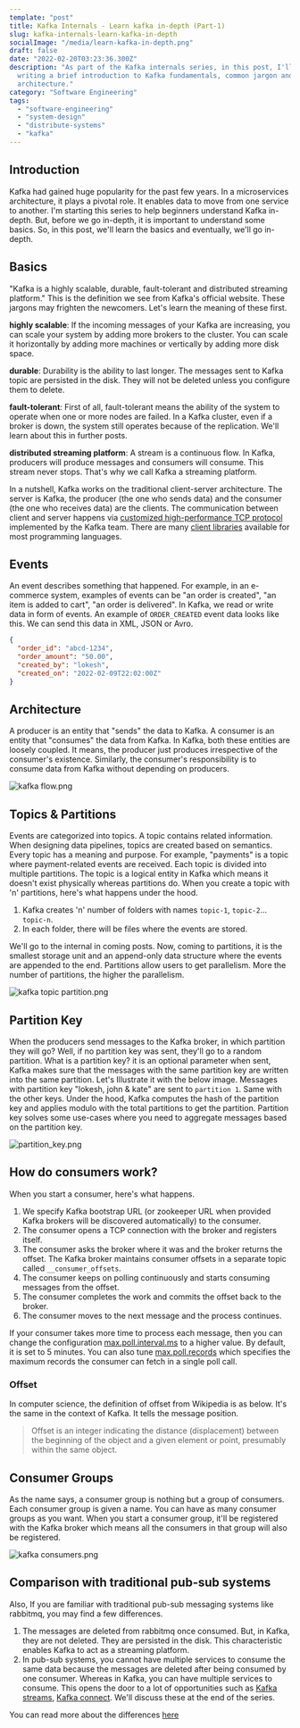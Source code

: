 ```yaml
---
template: "post"
title: Kafka Internals - Learn kafka in-depth (Part-1)
slug: kafka-internals-learn-kafka-in-depth
socialImage: "/media/learn-kafka-in-depth.png"
draft: false
date: "2022-02-20T03:23:36.300Z"
description: "As part of the Kafka internals series, in this post, I'll be
  writing a brief introduction to Kafka fundamentals, common jargon and basic
  architecture."
category: "Software Engineering"
tags:
  - "software-engineering"
  - "system-design"
  - "distribute-systems"
  - "kafka"
---
```

## Introduction

Kafka had gained huge popularity for the past few years. In a microservices architecture, it plays a pivotal role. It enables data to move from one service to another. I'm starting this series to help beginners understand Kafka in-depth. But, before we go in-depth, it is important to understand some basics. So, in this post, we'll learn the basics and eventually, we'll go in-depth.

## Basics

"Kafka is a highly scalable, durable, fault-tolerant and distributed streaming platform." This is the definition we see from Kafka's official website. These jargons may frighten the newcomers. Let's learn the meaning of these first.

**highly scalable**: If the incoming messages of your Kafka are increasing, you can scale your system by adding more brokers to the cluster. You can scale it horizontally by adding more machines or vertically by adding more disk space.

**durable**: Durability is the ability to last longer. The messages sent to Kafka topic are persisted in the disk. They will not be deleted unless you configure them to delete.

**fault-tolerant**: First of all, fault-tolerant means the ability of the system to operate when one or more nodes are failed. In a Kafka cluster, even if a broker is down, the system still operates because of the replication. We'll learn about this in further posts.

**distributed streaming platform**: A stream is a continuous flow. In Kafka, producers will produce messages and consumers will consume. This stream never stops. That's why we call Kafka a streaming platform.

In a nutshell, Kafka works on the traditional client-server architecture. The server is Kafka, the producer (the one who sends data) and the consumer (the one who receives data) are the clients. The communication between client and server happens via [customized high-performance TCP protocol](https://kafka.apache.org/protocol.html) implemented by the Kafka team. There are many [client libraries](https://cwiki.apache.org/confluence/display/KAFKA/Clients) available for most programming languages.

## Events

An event describes something that happened. For example, in an e-commerce system, examples of events can be "an order is created", "an item is added to cart", "an order is delivered". In Kafka, we read or write data in form of events. An example of `ORDER_CREATED` event data looks like this. We can send this data in XML, JSON or Avro.

```JSON
{
  "order_id": "abcd-1234",
  "order_amount": "50.00",
  "created_by": "lokesh",
  "created_on": "2022-02-09T22:02:00Z"
}
```

## Architecture

A producer is an entity that "sends" the data to Kafka. A consumer is an entity that "consumes" the data from Kafka. In Kafka, both these entities are loosely coupled. It means, the producer just produces irrespective of the consumer's existence. Similarly, the consumer's responsibility is to consume data from Kafka without depending on producers.

![kafka flow.png](/media/kafka-flow.png "image showing kafka producer and consumer flow")

## Topics & Partitions

Events are categorized into topics. A topic contains related information. When designing data pipelines, topics are created based on semantics. Every topic has a meaning and purpose. For example, "payments" is a topic where payment-related events are received. Each topic is divided into multiple partitions. The topic is a logical entity in Kafka which means it doesn't exist physically whereas partitions do. When you create a topic with 'n' partitions, here's what happens under the hood.

1. Kafka creates 'n' number of folders with names `topic-1`, `topic-2`... `topic-n`.
2. In each folder, there will be files where the events are stored.

We'll go to the internal in coming posts. Now, coming to partitions, it is the smallest storage unit and an append-only data structure where the events are appended to the end. Partitions allow users to get parallelism. More the number of partitions, the higher the parallelism.

![kafka topic partition.png](/media/kafka-topic-partition.png "image showing partitions of kafka")

## Partition Key

When the producers send messages to the Kafka broker, in which partition they will go? Well, if no partition key was sent, they'll go to a random partition. What is a partition key? it is an optional parameter when sent, Kafka makes sure that the messages with the same partition key are written into the same partition. Let's Illustrate it with the below image. Messages with partition key "lokesh, john & kate" are sent to `partition 1`. Same with the other keys. Under the hood, Kafka computes the hash of the partition key and applies modulo with the total partitions to get the partition. Partition key solves some use-cases where you need to aggregate messages based on the partition key.

![partition_key.png](/media/partition_key.png "image showing partition key of kafka")

## How do consumers work?

When you start a consumer, here's what happens.

1. We specify Kafka bootstrap URL (or zookeeper URL when provided Kafka brokers will be discovered automatically) to the consumer.
2. The consumer opens a TCP connection with the broker and registers itself.
3. The consumer asks the broker where it was and the broker returns the offset. The Kafka broker maintains consumer offsets in a separate topic called `__consumer_offsets`.
4. The consumer keeps on polling continuously and starts consuming messages from the offset.
5. The consumer completes the work and commits the offset back to the broker.
6. The consumer moves to the next message and the process continues.

If your consumer takes more time to process each message, then you can change the configuration [max.poll.interval.ms](https://kafka.apache.org/documentation/#consumerconfigs_max.poll.interval.ms) to a higher value. By default, it is set to 5 minutes. You can also tune [max.poll.records](https://kafka.apache.org/documentation/#consumerconfigs_max.poll.records) which specifies the maximum records the consumer can fetch in a single poll call.

### Offset

In computer science, the definition of offset from Wikipedia is as below. It's the same in the context of Kafka. It tells the message position.

> Offset is an integer indicating the distance (displacement) between the beginning of the object and a given element or point, presumably within the same object.

## Consumer Groups

As the name says, a consumer group is nothing but a group of consumers. Each consumer group is given a name. You can have as many consumer groups as you want. When you start a consumer group, it'll be registered with the Kafka broker which means all the consumers in that group will also be registered.

![kafka consumers.png](/media/kafka-consumers.png "image showing kafka consumer group")

## Comparison with traditional pub-sub systems

Also, If you are familiar with traditional pub-sub messaging systems like rabbitmq, you may find a few differences.

1. The messages are deleted from rabbitmq once consumed. But, in Kafka, they are not deleted. They are persisted in the disk. This characteristic enables Kafka to act as a streaming platform.
2. In pub-sub systems, you cannot have multiple services to consume the same data because the messages are deleted after being consumed by one consumer. Whereas in Kafka, you can have multiple services to consume. This opens the door to a lot of opportunities such as [Kafka streams](https://kafka.apache.org/documentation/streams/), [Kafka connect](https://kafka.apache.org/documentation/#connect). We'll discuss these at the end of the series.

You can read more about the differences [here](https://blog.cloudera.com/scalability-of-kafka-messaging-using-consumer-groups/?utm_source=pocket_mylist)